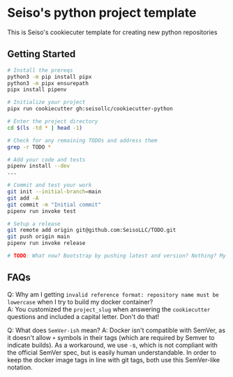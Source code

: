 # Seiso's python project template
This is Seiso's cookiecuter template for creating new python repositories

## Getting Started
```bash
# Install the prereqs
python3 -m pip install pipx
python3 -m pipx ensurepath
pipx install pipenv

# Initialize your project
pipx run cookiecutter gh:seisollc/cookiecutter-python

# Enter the project directory
cd $(ls -td * | head -1)

# Check for any remaining TODOs and address them
grep -r TODO *

# Add your code and tests
pipenv install --dev
...

# Commit and test your work
git init --initial-branch=main
git add -A
git commit -m "Initial commit"
pipenv run invoke test

# Setup a release
git remote add origin git@github.com:SeisoLLC/TODO.git
git push origin main
pipenv run invoke release

# TODO: What now? Bootstrap by pushing latest and version? Nothing? My brain is broken.
```

## FAQs
Q: Why am I getting `invalid reference format: repository name must be lowercase` when I try to build my docker container?  
A: You customized the `project_slug` when answering the `cookiecutter` questions and included a capital letter. Don't do that!  

Q: What does `SemVer-ish` mean?
A: Docker isn't compatible with SemVer, as it doesn't allow `+` symbols in their tags (which are required by Semver to indicate builds). As a workaround, we use `-`s, which is not compliant with the official SemVer spec, but is easily human understandable. In order to keep the docker image tags in line with git tags, both use this SemVer-like notation.
